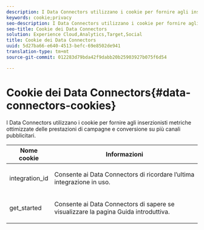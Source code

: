 ```yaml
---
description: I Data Connectors utilizzano i cookie per fornire agli inserzionisti metriche ottimizzate delle prestazioni di campagne e conversione su più canali pubblicitari.
keywords: cookie;privacy
seo-description: I Data Connectors utilizzano i cookie per fornire agli inserzionisti metriche ottimizzate delle prestazioni di campagne e conversione su più canali pubblicitari.
seo-title: Cookie dei Data Connectors
solution: Experience Cloud,Analytics,Target,Social
title: Cookie dei Data Connectors
uuid: 5d27ba66-e640-4513-befc-69e8502de941
translation-type: tm+mt
source-git-commit: 012283d79bda42f9dabb20b25903927b075f6d54

---
```



# Cookie dei Data Connectors{#data-connectors-cookies}

I Data Connectors utilizzano i cookie per fornire agli inserzionisti metriche ottimizzate delle prestazioni di campagne e conversione su più canali pubblicitari.

<table id="table_54B402C6E19C4A70B1E27BC9DFF776EB"> 
 <thead> 
  <tr> 
   <th colname="col1" class="entry"> Nome cookie </th> 
   <th colname="col2" class="entry"> Informazioni </th> 
  </tr> 
 </thead>
 <tbody> 
  <tr> 
   <td colname="col1"> <p>integration_id </p> </td> 
   <td colname="col2"> <p>Consente ai Data Connectors di ricordare l’ultima integrazione in uso. </p> </td> 
  </tr> 
  <tr> 
   <td colname="col1"> <p>get_started </p> </td> 
   <td colname="col2"> <p>Consente ai Data Connectors di sapere se visualizzare la pagina <span class="wintitle">Guida introduttiva</span>. </p> </td> 
  </tr> 
 </tbody> 
</table>

